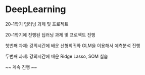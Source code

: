 # DeepLearning
20-1학기 딥러닝 과제 및 프로젝트

20-1학기에 진행된 딥러닝 과제 및 프로젝트 진행

첫번째 과제: 강의시간에 배운 선형회귀와 GLM을 이용해서 예측분석 진행 

두번째 과제: 강의시간에 배운 Ridge Lasso, SOM 실습

~~ 계속 진행 ~~
